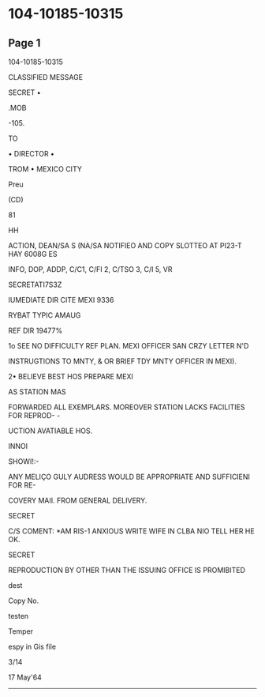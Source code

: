 # 104-10185-10315

## Page 1

104-10185-10315

CLASSIFIED MESSAGE

SECRET •

.MOB

-105.

TO

• DIRECTOR •

TROM • MEXICO CITY

Preu

(CD)

81

HH

ACTION, DEAN/SA S (NA/SA NOTIFIEO AND COPY SLOTTEO AT PI23-T HAY 6008G ES

INFO, DOP, ADDP, C/C1, C/FI 2, C/TSO 3, C/I 5, VR

SECRETATI7S3Z

IUMEDIATE DIR CITE MEXI 9336

RYBAT TYPIC AMAUG

REF DIR 19477%

1o SEE NO DIFFICULTY REF PLAN. MEXI OFFICER SAN CRZY LETTER N'D

INSTRUGTIONS TO MNTY, & OR BRIEF TDY MNTY OFFICER IN MEXI).

2• BELIEVE BEST HOS PREPARE MEXI

AS STATION MAS

FORWARDED ALL EXEMPLARS. MOREOVER STATION LACKS FACILITIES FOR REPROD- -

UCTION AVATIABLE HOS.

INNOI

SHOWI!:-

ANY MELIÇO GULY AUDRESS WOULD BE APPROPRIATE AND SUFFICIENI FOR RE-

COVERY MAII. FROM GENERAL DELIVERY.

SECRET

C/S COMENT: *AM RIS-1 ANXIOUS WRITE WIFE IN CLBA NIO TELL HER HE OK.

SECRET

REPRODUCTION BY OTHER THAN THE ISSUING OFFICE IS PROMIBITED

dest

Copy No.

testen

Temper

espy in Gis file

3/14

17 May'64

---

